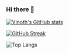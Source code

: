 ### Hi there 👋



[![Vinoth's GitHub stats](https://github-readme-stats.vercel.app/api?username=vinothsd19)](https://github.com/vinothsd19/github-readme-stats)

[![GitHub Streak](https://streak-stats.demolab.com/?user=vinothsd19)](https://git.io/streak-stats)


![Top Langs](https://github-readme-stats.vercel.app/api/top-langs/?username=vinothsd19&layout=compact)
